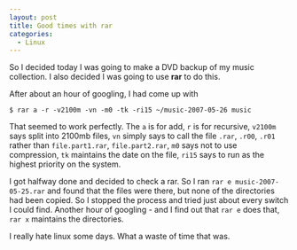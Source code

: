 ```yaml
---
layout: post
title: Good times with rar
categories:
  - Linux
---
```

So I decided today I was going to make a DVD backup of my music collection.
I also decided I was going to use **rar** to do this.

After about an hour of googling, I had come up with

    $ rar a -r -v2100m -vn -m0 -tk -ri15 ~/music-2007-05-26 music

That seemed to work perfectly.  The `a` is for add, `r` is for recursive,
`v2100m` says split into 2100mb files, `vn` simply says to call the file
`.rar`, `.r00`, `.r01` rather than `file.part1.rar`, `file.part2.rar`,
`m0` says not to use compression, `tk` maintains the date on the file,
`ri15` says to run as the highest priority on the system.

I got  halfway done and decided to check a rar.  So I ran
`rar e music-2007-05-25.rar` and found that the files were there, but none of
the directories had been copied.  So I stopped the process and tried just about
every switch I could find.  Another hour of googling - and I find out that
`rar e` does that, `rar x` maintains the directories.

I really hate linux some days.  What a waste of time that was.
